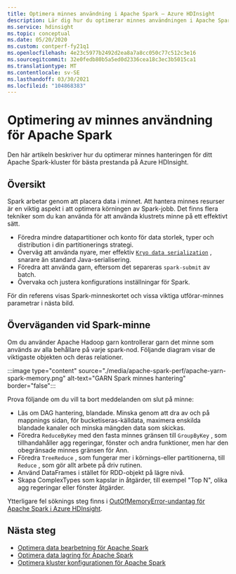 ```yaml
---
title: Optimera minnes användning i Apache Spark – Azure HDInsight
description: Lär dig hur du optimerar minnes användningen i Apache Spark på Azure HDInsight.
ms.service: hdinsight
ms.topic: conceptual
ms.date: 05/20/2020
ms.custom: contperf-fy21q1
ms.openlocfilehash: 4e23c5977b2492d2ea8a7a8cc050c77c512c3e16
ms.sourcegitcommit: 32e0fedb80b5a5ed0d2336cea18c3ec3b5015ca1
ms.translationtype: MT
ms.contentlocale: sv-SE
ms.lasthandoff: 03/30/2021
ms.locfileid: "104868383"
---
```

# <a name="memory-usage-optimization-for-apache-spark"></a>Optimering av minnes användning för Apache Spark

Den här artikeln beskriver hur du optimerar minnes hanteringen för ditt Apache Spark-kluster för bästa prestanda på Azure HDInsight.

## <a name="overview"></a>Översikt

Spark arbetar genom att placera data i minnet. Att hantera minnes resurser är en viktig aspekt i att optimera körningen av Spark-jobb.  Det finns flera tekniker som du kan använda för att använda klustrets minne på ett effektivt sätt.

* Föredra mindre datapartitioner och konto för data storlek, typer och distribution i din partitionerings strategi.
* Överväg att använda nyare, mer effektiv [`Kryo data serialization`](https://github.com/EsotericSoftware/kryo) , snarare än standard Java-serialisering.
* Föredra att använda garn, eftersom det separeras `spark-submit` av batch.
* Övervaka och justera konfigurations inställningar för Spark.

För din referens visas Spark-minneskortet och vissa viktiga utförar-minnes parametrar i nästa bild.

## <a name="spark-memory-considerations"></a>Överväganden vid Spark-minne

Om du använder Apache Hadoop garn kontrollerar garn det minne som används av alla behållare på varje spark-nod.  Följande diagram visar de viktigaste objekten och deras relationer.

:::image type="content" source="./media/apache-spark-perf/apache-yarn-spark-memory.png" alt-text="GARN Spark minnes hantering" border="false":::

Prova följande om du vill ta bort meddelanden om slut på minne:

* Läs om DAG hantering, blandade. Minska genom att dra av och på mappnings sidan, för bucketiseras-källdata, maximera enskilda blandade kanaler och minska mängden data som skickas.
* Föredra `ReduceByKey` med den fasta minnes gränsen till `GroupByKey` , som tillhandahåller agg regeringar, fönster och andra funktioner, men har den obegränsade minnes gränsen för Ann.
* Föredra `TreeReduce` , som fungerar mer i körnings-eller partitionerna, till `Reduce` , som gör allt arbete på driv rutinen.
* Använd DataFrames i stället för RDD-objekt på lägre nivå.
* Skapa ComplexTypes som kapslar in åtgärder, till exempel "Top N", olika agg regeringar eller fönster åtgärder.

Ytterligare fel söknings steg finns i [OutOfMemoryError-undantag för Apache Spark i Azure HDInsight](apache-spark-troubleshoot-outofmemory.md).

## <a name="next-steps"></a>Nästa steg

* [Optimera data bearbetning för Apache Spark](optimize-cluster-configuration.md)
* [Optimera data lagring för Apache Spark](optimize-data-storage.md)
* [Optimera kluster konfigurationen för Apache Spark](optimize-cluster-configuration.md)
